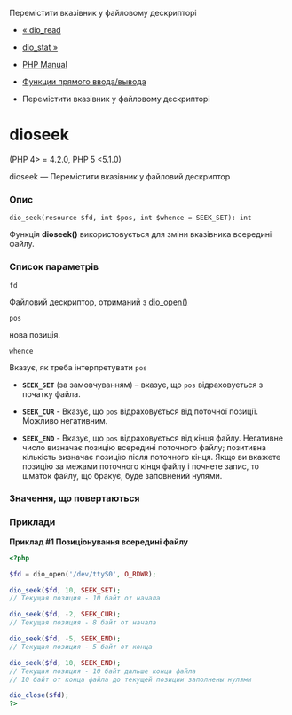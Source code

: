 Перемістити вказівник у файловому дескрипторі

-   [« dio\_read](function.dio-read.html)
    
-   [dio\_stat »](function.dio-stat.html)
    
-   [PHP Manual](index.html)
    
-   [Функции прямого ввода/вывода](ref.dio.html)
    
-   Перемістити вказівник у файловому дескрипторі
    

# dioseek

(PHP 4> = 4.2.0, PHP 5 <5.1.0)

dioseek — Перемістити вказівник у файловий дескриптор

### Опис

```methodsynopsis
dio_seek(resource $fd, int $pos, int $whence = SEEK_SET): int
```

Функція **dioseek()** використовується для зміни вказівника всередині файлу.

### Список параметрів

`fd`

Файловий дескриптор, отриманий з [dio\_open()](function.dio-open.html)

`pos`

нова позиція.

`whence`

Вказує, як треба інтерпретувати `pos`

-   **`SEEK_SET`** (за замовчуванням) – вказує, що `pos` відраховується з початку файла.
    
-   **`SEEK_CUR`** - Вказує, що `pos` відраховується від поточної позиції. Можливо негативним.
    
-   **`SEEK_END`** - Вказує, що `pos` відраховується від кінця файлу. Негативне число визначає позицію всередині поточного файлу; позитивна кількість визначає позицію після поточного кінця. Якщо ви вкажете позицію за межами поточного кінця файлу і почнете запис, то шматок файлу, що бракує, буде заповнений нулями.
    

### Значення, що повертаються

### Приклади

**Приклад #1 Позиціонування всередині файлу**

```php
<?php

$fd = dio_open('/dev/ttyS0', O_RDWR);

dio_seek($fd, 10, SEEK_SET);
// Текущая позиция - 10 байт от начала

dio_seek($fd, -2, SEEK_CUR);
// Текущая позиция - 8 байт от начала

dio_seek($fd, -5, SEEK_END);
// Текущая позиция - 5 байт от конца

dio_seek($fd, 10, SEEK_END);
// Текущая позиция - 10 байт дальше конца файла
// 10 байт от конца файла до текущей позиции заполнены нулями

dio_close($fd);
?>
```